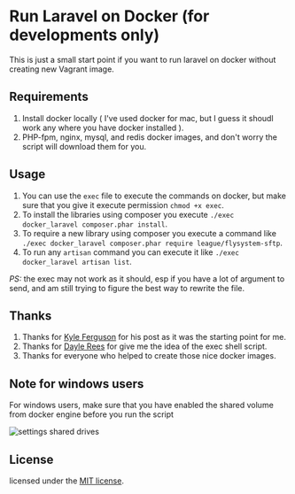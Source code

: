 # Run Laravel on Docker (for developments only)

This is just a small start point if you want to run laravel on docker without creating new Vagrant image.

## Requirements

1. Install docker locally ( I've used docker for mac, but I guess it shoudl work any where you have docker installed ).
1. PHP-fpm, nginx, mysql, and redis docker images, and don't worry the script will download them for you.

## Usage

1. You can use the `exec` file to execute the commands on docker, but make sure that you give it execute permission `chmod +x exec`.
1. To install the libraries using composer you execute `./exec docker_laravel composer.phar install`.
1. To require a new library using composer you execute a command like `./exec docker_laravel composer.phar require league/flysystem-sftp`.
1. To run any `artisan` command you can execute it like `./exec docker_laravel artisan list`.

*PS:* the exec may not work as it should, esp if you have a lot of argument to send, and am still trying to figure the best way to rewrite the file.

## Thanks

1. Thanks for [Kyle Ferguson](https://kyleferg.com/laravel-development-with-docker/) for his post as it was the starting point for me.
1. Thanks for [Dayle Rees](https://twitter.com/daylerees/status/767101286663725059) for give me the idea of the exec shell script.
1. Thanks for everyone who helped to create those nice docker images.

## Note for windows users

For windows users, make sure that you have enabled the shared volume from docker engine before you run the script

![settings shared drives](https://docs.docker.com/docker-for-windows/images/settings-shared-drives.png)

## License

licensed under the [MIT license](http://opensource.org/licenses/MIT).
